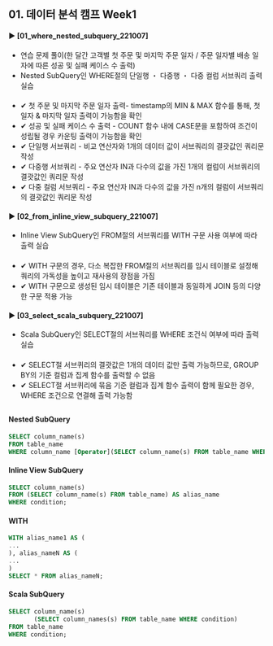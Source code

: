 ####
## 01. 데이터 분석 캠프 Week1
#### ► [01_where_nested_subquery_221007]
- 연습 문제 풀이(한 달간 고객별 첫 주문 및 마지막 주문 일자 / 주문 일자별 배송 일자에 따른 성공 및 실패 케이스 수 출력)
- Nested SubQuery인 WHERE절의 단일행 ・ 다중행 ・ 다중 컬럼 서브쿼리 출력 실습 
####
- ✔︎ 첫 주문 및 마지막 주문 일자 출력- timestamp의 MIN & MAX 함수를 통해, 첫 일자 & 마지막 일자 출력이 가능함을 확인
- ✔︎ 성공 및 실패 케이스 수 출력 - COUNT 함수 내에 CASE문을 포함하여 조건이 성립될 경우 카운팅 출력이 가능함을 확인
- ✔︎ 단일행 서브쿼리 - 비교 연산자와 1개의 데이터 값이 서브쿼리의 결괏값인 쿼리문 작성
- ✔︎ 다중행 서브쿼리 - 주요 연산자 IN과 다수의 값을 가진 1개의 컬럼이 서브쿼리의 결괏값인 쿼리문 작성
- ✔︎ 다중 컬럼 서브쿼리 - 주요 연산자 IN과 다수의 값을 가진 n개의 컬럼이 서브쿼리의 결괏값인 쿼리문 작성
#### ► [02_from_inline_view_subquery_221007]
- Inline View SubQuery인 FROM절의 서브쿼리를 WITH 구문 사용 여부에 따라 출력 실습
####
- ✔︎ WITH 구문의 경우, 다소 복잡한 FROM절의 서브쿼리를 임시 테이블로 설정해 쿼리의 가독성을 높이고 재사용의 장점을 가짐
- ✔︎ WITH 구문으로 생성된 임시 테이블은 기존 테이블과 동일하게 JOIN 등의 다양한 구문 적용 가능
#### ► [03_select_scala_subquery_221007]
- Scala SubQuery인 SELECT절의 서브쿼리를 WHERE 조건식 여부에 따라 출력 실습
####
- ✔︎ SELECT절 서브퀴리의 결괏값은 1개의 데이터 값만 출력 가능하므로, GROUP BY의 기준 컬럼과 집계 함수를 출력할 수 없음
- ✔︎ SELECT절 서브퀴리에 묶음 기준 컬럼과 집계 함수 출력이 함께 필요한 경우, WHERE 조건으로 연결해 출력 가능함
##
#### Nested SubQuery
``` SQL
SELECT column_name(s)
FROM table_name
WHERE column_name [Operator](SELECT column_name(s) FROM table_name WHERE condition);
```
#### Inline View SubQuery
``` SQL
SELECT column_name(s)
FROM (SELECT column_name(s) FROM table_name) AS alias_name
WHERE condition;
```
####  WITH
``` SQL
WITH alias_name1 AS (
...
), alias_nameN AS (
...
)
SELECT * FROM alias_nameN;
```
#### Scala SubQuery
``` SQL
SELECT column_name(s)
       (SELECT column_names(s) FROM table_name WHERE condition)
FROM table_name
WHERE condition;
```
####
